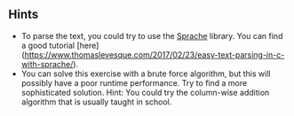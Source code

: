 ## Hints
- To parse the text, you could try to use the [Sprache](https://github.com/sprache/Sprache/blob/develop/README.md) library. 
You can find a good tutorial [here] (https://www.thomaslevesque.com/2017/02/23/easy-text-parsing-in-c-with-sprache/).
- You can solve this exercise with a brute force algorithm, but this will possibly have a poor runtime performance.
Try to find a more sophisticated solution. Hint: You could try the column-wise addition algorithm that is usually taught in school.
